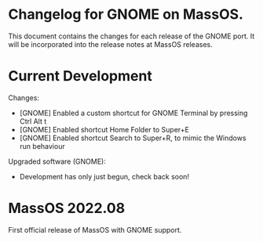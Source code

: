 # Changelog for GNOME on MassOS.
This document contains the changes for each release of the GNOME port. It will be incorporated into the release notes at MassOS releases.

# Current Development
Changes:

- [GNOME] Enabled a custom shortcut for GNOME Terminal by pressing Ctrl Alt t 
- [GNOME] Enabled shortcut Home Folder to Super+E
- [GNOME] Enabled shortcut Search to Super+R, to mimic the Windows run behaviour 

Upgraded software (GNOME):

- Development has only just begun, check back soon!

# MassOS 2022.08
First official release of MassOS with GNOME support.

